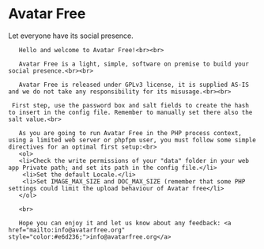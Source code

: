 # Avatar Free
Let everyone have its social presence.

	   Hello and welcome to Avatar Free!<br><br>
	   
	   Avatar Free is a light, simple, software on premise to build your social presence.<br><br>
	   
	   Avatar Free is released under GPLv3 license, it is supplied AS-IS and we do not take any responsibility for its misusage.<br><br>
	   
     First step, use the password box and salt fields to create the hash to insert in the config file. Remember to manually set there also the salt value.<br>
	   
	   As you are going to run Avatar Free in the PHP process context, using a limited web server or phpfpm user, you must follow some simple directives for an optimal first setup:<br>
	   <ol>
	   <li>Check the write permissions of your "data" folder in your web app Private path; and set its path in the config file.</li>
        <li>Set the default Locale.</li>
        <li>Set IMAGE_MAX_SIZE and DOC_MAX_SIZE (remember that some PHP settings could limit the upload behaviour of Avatar free</li>
	   </ol> 
         
	   <br>	
     
	   Hope you can enjoy it and let us know about any feedback: <a href="mailto:info@avatarfree.org" style="color:#e6d236;">info@avatarfree.org</a>
	
